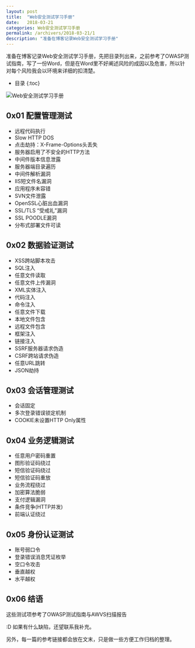```yaml
---
layout: post
title:  "Web安全测试学习手册"
date:   2018-03-21
categories: Web安全测试学习手册
permalink: /archivers/2018-03-21/1
description: "准备在博客记录Web安全测试学习手册"
---
```


准备在博客记录Web安全测试学习手册，先把目录列出来，之前参考了OWASP测试指南，写了一份Word，但是在Word里不好阐述风险的成因以及危害，所以针对每个风险我会以环境来详细的扣清楚。
<!--more-->
* 目录
{:toc}

![Web安全测试学习手册](https://rvn0xsy.oss-cn-shanghai.aliyuncs.com/2018-04-17/0x00.png)


## 0x01 配置管理测试

* 远程代码执行
* Slow HTTP DOS
* 点击劫持：X-Frame-Options头丢失
* 服务器启用了不安全的HTTP方法
* 中间件版本信息泄露
* 服务器端目录遍历
* 中间件解析漏洞
* IIS短文件名漏洞
* 应用程序未容错
* SVN文件泄露
* OpenSSL心脏出血漏洞
* SSL/TLS “受戒礼”漏洞
* SSL POODLE漏洞
* 分布式部署文件可读

## 0x02 数据验证测试

* XSS跨站脚本攻击
* SQL注入
* 任意文件读取
* 任意文件上传漏洞
* XML实体注入
* 代码注入
* 命令注入
* 任意文件下载
* 本地文件包含
* 远程文件包含
* 框架注入
* 链接注入
* SSRF服务器请求伪造
* CSRF跨站请求伪造
* 任意URL跳转
* JSON劫持

## 0x03 会话管理测试

* 会话固定
* 多次登录错误锁定机制
* COOKIE未设置HTTP Only属性

## 0x04 业务逻辑测试

* 任意用户密码重置
* 图形验证码绕过
* 短信验证码绕过
* 短信验证码重放
* 业务流程绕过
* 加密算法脆弱
* 支付逻辑漏洞
* 条件竞争(HTTP并发)
* 前端认证绕过

## 0x05 身份认证测试

* 账号弱口令
* 登录错误消息凭证枚举
* 空口令攻击
* 垂直越权
* 水平越权

## 0x06 结语

这些测试项参考了OWASP测试指南与AWVS扫描报告 

:D 如果有什么缺陷，还望联系我补充。

另外，每一篇的参考链接都会放在文末，只是做一些方便工作归档的整理。


